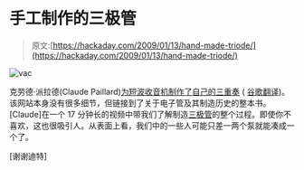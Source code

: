 # 手工制作的三极管

> 原文:[https://hackaday.com/2009/01/13/hand-made-triode/](https://hackaday.com/2009/01/13/hand-made-triode/)

![vac](../Images/2b53aa22e31e01d2ceafe3f8abb2485f.png "vac")

克劳德·派拉德(Claude Paillard)[为短波收音机制作了自己的三重奏](http://paillard.claude.free.fr/) ( [谷歌翻译](http://translate.google.com/translate?prev=&hl=en&ie=UTF-8&u=http%3A%2F%2Fpaillard.claude.free.fr%2F&sl=fr&tl=en&history_state0=))。该网站本身没有很多细节，但链接到了关于电子管及其制造历史的整本书。[Claude]在一个 17 分钟长的视频中带我们了解制造[三极管](http://en.wikipedia.org/wiki/Triode)的整个过程。即使你不喜欢，这也很吸引人。从表面上看，我们中的一些人可能只差一两个泵就能凑成一个了。

[谢谢迪特]